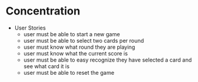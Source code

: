 # Concentration

* User Stories
  - user must be able to start a new game
  - user must be able to select two cards per round
  - user must know what round they are playing
  - user must know what the current score is
  - user must be able to easy recognize they have selected a card and see
    what card it is 
  - user must be able to reset the game

